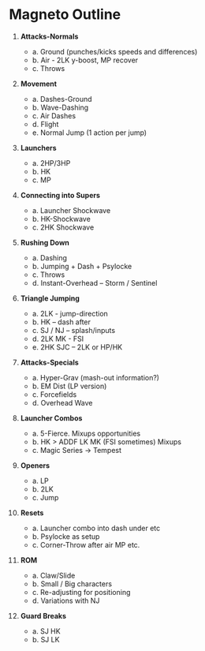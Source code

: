 # Magneto Outline

1. **Attacks-Normals**
   - a. Ground (punches/kicks speeds and differences)  
   - b. Air - 2LK y-boost, MP recover  
   - c. Throws  

2. **Movement**
   - a. Dashes-Ground  
   - b. Wave-Dashing  
   - c. Air Dashes  
   - d. Flight  
   - e. Normal Jump (1 action per jump)  

3. **Launchers**
   - a. 2HP/3HP  
   - b. HK  
   - c. MP  

4. **Connecting into Supers**
   - a. Launcher Shockwave  
   - b. HK-Shockwave  
   - c. 2HK Shockwave  

5. **Rushing Down**
   - a. Dashing  
   - b. Jumping + Dash + Psylocke  
   - c. Throws  
   - d. Instant-Overhead – Storm / Sentinel  

6. **Triangle Jumping**
   - a. 2LK - jump-direction  
   - b. HK – dash after  
   - c. SJ / NJ – splash/inputs  
   - d. 2LK MK - FSI  
   - e. 2HK SJC – 2LK or HP/HK  

7. **Attacks-Specials**
   - a. Hyper-Grav (mash-out information?)  
   - b. EM Dist (LP version)  
   - c. Forcefields  
   - d. Overhead Wave  

8. **Launcher Combos**
   - a. 5-Fierce. Mixups opportunities  
   - b. HK > ADDF LK MK (FSI sometimes) Mixups  
   - c. Magic Series -> Tempest  

9. **Openers**
   - a. LP  
   - b. 2LK  
   - c. Jump  

10. **Resets**
    - a. Launcher combo into dash under etc  
    - b. Psylocke as setup  
    - c. Corner-Throw after air MP etc.  

11. **ROM**
    - a. Claw/Slide  
    - b. Small / Big characters  
    - c. Re-adjusting for positioning  
    - d. Variations with NJ  

12. **Guard Breaks**
    - a. SJ HK  
    - b. SJ LK  
